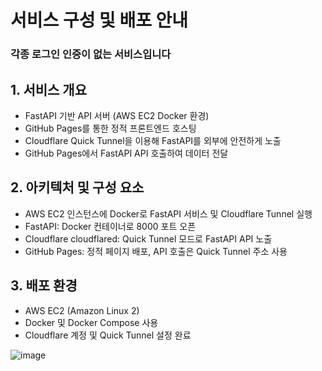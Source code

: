 # 서비스 구성 및 배포 안내
### 각종 로그인 인증이 없는 서비스입니다


## 1. 서비스 개요
- FastAPI 기반 API 서버 (AWS EC2 Docker 환경)
- GitHub Pages를 통한 정적 프론트엔드 호스팅
- Cloudflare Quick Tunnel을 이용해 FastAPI를 외부에 안전하게 노출
- GitHub Pages에서 FastAPI API 호출하여 데이터 전달

## 2. 아키텍처 및 구성 요소
- AWS EC2 인스턴스에 Docker로 FastAPI 서비스 및 Cloudflare Tunnel 실행
- FastAPI: Docker 컨테이너로 8000 포트 오픈
- Cloudflare cloudflared: Quick Tunnel 모드로 FastAPI API 노출
- GitHub Pages: 정적 페이지 배포, API 호출은 Quick Tunnel 주소 사용

## 3. 배포 환경
- AWS EC2 (Amazon Linux 2)
- Docker 및 Docker Compose 사용
- Cloudflare 계정 및 Quick Tunnel 설정 완료

![image](https://github.com/user-attachments/assets/83067bdd-3690-4647-a7ed-2810a6ba7b28)
